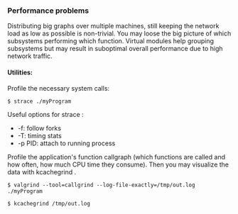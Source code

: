 ### Performance problems

Distributing big graphs over multiple machines, still keeping the network load as low as possible is non-trivial.
You may loose the big picture of which subsystems performing which function. Virtual modules help grouping subsystems
but may result in suboptimal overall performance due to high network traffic.

#### Utilities:

Profile the necessary system calls:

    $ strace ./myProgram

Useful options for strace :

* -f: follow forks
* -T: timing stats
* -p PID: attach to running process

Profile the application's function callgraph (which functions are called and how often, how much CPU time they consume).
Then you may visualize the data with kcachegrind .

    $ valgrind --tool=callgrind --log-file-exactly=/tmp/out.log ./myProgram

    $ kcachegrind /tmp/out.log

